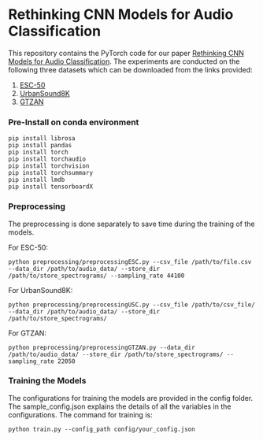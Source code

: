 # Rethinking CNN Models for Audio Classification

This repository contains the PyTorch code for our paper [Rethinking CNN Models for Audio Classification](https://arxiv.org/abs/2007.11154). The experiments are conducted on the following three datasets which can be downloaded from the links provided:
1. [ESC-50](https://github.com/karolpiczak/ESC-50)
2. [UrbanSound8K](https://urbansounddataset.weebly.com/urbansound8k.html)
3. [GTZAN](https://www.kaggle.com/andradaolteanu/gtzan-dataset-music-genre-classification)

### Pre-Install on conda environment
```
pip install librosa
pip install pandas
pip install torch
pip install torchaudio
pip install torchvision
pip install torchsummary
pip install lmdb
pip install tensorboardX
```

### Preprocessing

The preprocessing is done separately to save time during the training of the models.

For ESC-50: 
```console
python preprocessing/preprocessingESC.py --csv_file /path/to/file.csv --data_dir /path/to/audio_data/ --store_dir /path/to/store_spectrograms/ --sampling_rate 44100
```

For UrbanSound8K:
```console
python preprocessing/preprocessingUSC.py --csv_file /path/to/csv_file/ --data_dir /path/to/audio_data/ --store_dir /path/to/store_spectrograms/
```

For GTZAN:
```console
python preprocessing/preprocessingGTZAN.py --data_dir /path/to/audio_data/ --store_dir /path/to/store_spectrograms/ --sampling_rate 22050
```

### Training the Models

The configurations for training the models are provided in the config folder. The sample_config.json explains the details of all the variables in the configurations. The command for training is: 
```console
python train.py --config_path config/your_config.json
```

